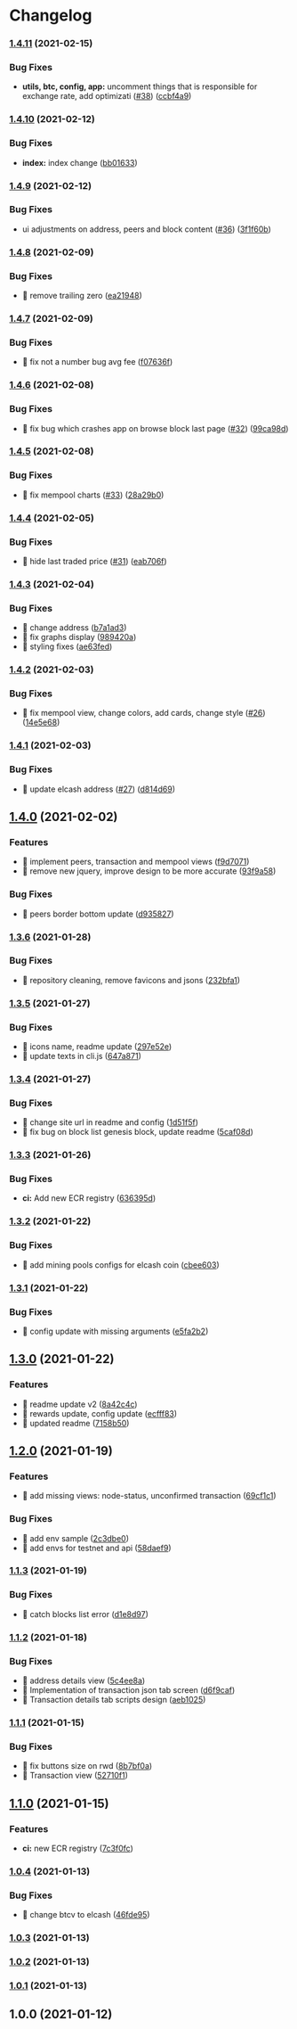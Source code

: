 # Changelog

### [1.4.11](https://github.com/electric-cash/explorer/compare/v1.4.10...v1.4.11) (2021-02-15)


### Bug Fixes

* **utils, btc, config, app:** uncomment things that is responsible for exchange rate, add optimizati ([#38](https://github.com/electric-cash/explorer/issues/38)) ([ccbf4a9](https://github.com/electric-cash/explorer/commit/ccbf4a971eb447be586de2c371206afeacf21099))

### [1.4.10](https://github.com/electric-cash/explorer/compare/v1.4.9...v1.4.10) (2021-02-12)


### Bug Fixes

* **index:** index change ([bb01633](https://github.com/electric-cash/explorer/commit/bb01633664edb87f848d5eacf53b15c93d6ff7f0))

### [1.4.9](https://github.com/electric-cash/explorer/compare/v1.4.8...v1.4.9) (2021-02-12)


### Bug Fixes

* ui adjustments on address, peers and block content ([#36](https://github.com/electric-cash/explorer/issues/36)) ([3f1f60b](https://github.com/electric-cash/explorer/commit/3f1f60b119293b186ab54298dd88177bc33123c0))

### [1.4.8](https://github.com/electric-cash/explorer/compare/v1.4.7...v1.4.8) (2021-02-09)


### Bug Fixes

* 🐛 remove trailing zero ([ea21948](https://github.com/electric-cash/explorer/commit/ea21948f2fd14e837998b410072fcea64bd4fa58))

### [1.4.7](https://github.com/electric-cash/explorer/compare/v1.4.6...v1.4.7) (2021-02-09)


### Bug Fixes

* 🐛 fix not a number bug avg fee ([f07636f](https://github.com/electric-cash/explorer/commit/f07636ff48c9b00220b17e8167fce8be555b8dd0))

### [1.4.6](https://github.com/electric-cash/explorer/compare/v1.4.5...v1.4.6) (2021-02-08)


### Bug Fixes

* 🐛 fix bug which crashes app on browse block last page ([#32](https://github.com/electric-cash/explorer/issues/32)) ([99ca98d](https://github.com/electric-cash/explorer/commit/99ca98d8d5af59f9b7b7703de31463b1a5a58c79))

### [1.4.5](https://github.com/electric-cash/explorer/compare/v1.4.4...v1.4.5) (2021-02-08)


### Bug Fixes

* 🐛 fix mempool charts ([#33](https://github.com/electric-cash/explorer/issues/33)) ([28a29b0](https://github.com/electric-cash/explorer/commit/28a29b07eede509d610c67e6a20ca79168ffd7fb))

### [1.4.4](https://github.com/electric-cash/explorer/compare/v1.4.3...v1.4.4) (2021-02-05)


### Bug Fixes

* 🐛 hide last traded price ([#31](https://github.com/electric-cash/explorer/issues/31)) ([eab706f](https://github.com/electric-cash/explorer/commit/eab706f76b11f17756ba4ff262ad4c9be684d956))

### [1.4.3](https://github.com/electric-cash/explorer/compare/v1.4.2...v1.4.3) (2021-02-04)


### Bug Fixes

* 🐛 change address ([b7a1ad3](https://github.com/electric-cash/explorer/commit/b7a1ad3be084581f0a1856ad655492f6ea6a8ea8))
* 🐛 fix graphs display ([989420a](https://github.com/electric-cash/explorer/commit/989420ad81ac6d6fb3f17d22ad656b2bb8aa56d8))
* 🐛 styling fixes ([ae63fed](https://github.com/electric-cash/explorer/commit/ae63fed3664c9f003be28898b362c0eb9fd7e070))

### [1.4.2](https://github.com/electric-cash/explorer/compare/v1.4.1...v1.4.2) (2021-02-03)


### Bug Fixes

* 🐛 fix mempool view, change colors, add cards, change style ([#26](https://github.com/electric-cash/explorer/issues/26)) ([14e5e68](https://github.com/electric-cash/explorer/commit/14e5e686eb8ed17c08aab5abe5f087f7070fab43))

### [1.4.1](https://github.com/electric-cash/explorer/compare/v1.4.0...v1.4.1) (2021-02-03)


### Bug Fixes

* 🐛 update elcash address ([#27](https://github.com/electric-cash/explorer/issues/27)) ([d814d69](https://github.com/electric-cash/explorer/commit/d814d69d6d63d9c053ab9da43ddcc8c09e0a5adf))

## [1.4.0](https://github.com/electric-cash/explorer/compare/v1.3.6...v1.4.0) (2021-02-02)


### Features

* 🎸 implement peers, transaction and mempool views ([f9d7071](https://github.com/electric-cash/explorer/commit/f9d7071a36b1efe31565494aef61a67f7a10be88))
* 🎸 remove new jquery, improve design to be more accurate ([93f9a58](https://github.com/electric-cash/explorer/commit/93f9a58201933f98b1ae6503e0c57734ab5585a3))


### Bug Fixes

* 🐛 peers border bottom update ([d935827](https://github.com/electric-cash/explorer/commit/d9358273b19e00bb3f578351e2a44c8a5cd07e41))

### [1.3.6](https://github.com/electric-cash/explorer/compare/v1.3.5...v1.3.6) (2021-01-28)


### Bug Fixes

* 🐛 repository cleaning, remove favicons and jsons ([232bfa1](https://github.com/electric-cash/explorer/commit/232bfa101a31b366442b5aac43abc448ecab8684))

### [1.3.5](https://github.com/electric-cash/explorer/compare/v1.3.4...v1.3.5) (2021-01-27)


### Bug Fixes

* 🐛 icons name, readme update ([297e52e](https://github.com/electric-cash/explorer/commit/297e52edf5f73b693e4ebe10f121266b52514336))
* 🐛 update texts in cli.js ([647a871](https://github.com/electric-cash/explorer/commit/647a87143361807f014d1971dd035e1d647ea6c7))

### [1.3.4](https://github.com/electric-cash/explorer/compare/v1.3.3...v1.3.4) (2021-01-27)


### Bug Fixes

* 🐛 change site url in readme and config ([1d51f5f](https://github.com/electric-cash/explorer/commit/1d51f5fcd224871b84aed64f551b0658cce3e690))
* 🐛 fix bug on block list genesis block, update readme ([5caf08d](https://github.com/electric-cash/explorer/commit/5caf08d6124ed03f266bf01d2d5ed4be975d78de))

### [1.3.3](https://github.com/electric-cash/explorer/compare/v1.3.2...v1.3.3) (2021-01-26)


### Bug Fixes

* **ci:** Add new ECR registry ([636395d](https://github.com/electric-cash/explorer/commit/636395d10375390147afcea5c3cf61c09a0402cf))

### [1.3.2](https://github.com/electric-cash/explorer/compare/v1.3.1...v1.3.2) (2021-01-22)


### Bug Fixes

* 🐛 add mining pools configs for elcash coin ([cbee603](https://github.com/electric-cash/explorer/commit/cbee603ac450d88b4926ccccfef04a7258ae82f5))

### [1.3.1](https://github.com/electric-cash/explorer/compare/v1.3.0...v1.3.1) (2021-01-22)


### Bug Fixes

* 🐛 config update with missing arguments ([e5fa2b2](https://github.com/electric-cash/explorer/commit/e5fa2b27fefbdb257e9cf55781cbe78a6cb9a32f))

## [1.3.0](https://github.com/electric-cash/explorer/compare/v1.2.0...v1.3.0) (2021-01-22)


### Features

* 🎸 readme update v2 ([8a42c4c](https://github.com/electric-cash/explorer/commit/8a42c4cae9ff4dd4bb22d87ffe26702355e35b57))
* 🎸 rewards update, config update ([ecfff83](https://github.com/electric-cash/explorer/commit/ecfff83cf12cdedbc2040f934654ba78ce0e53c5))
* 🎸 updated readme ([7158b50](https://github.com/electric-cash/explorer/commit/7158b50c6835c157db8434ab13b6d6f142f1208c))

## [1.2.0](https://github.com/electric-cash/explorer/compare/v1.1.3...v1.2.0) (2021-01-19)


### Features

* 🎸 add missing views: node-status, unconfirmed transaction ([69cf1c1](https://github.com/electric-cash/explorer/commit/69cf1c13ad5a0282621e39e633af6635743c0b84))


### Bug Fixes

* 🐛 add env sample ([2c3dbe0](https://github.com/electric-cash/explorer/commit/2c3dbe0f10f2c3711f8e0012bf249aadb4b24ff5))
* 🐛 add envs for testnet and api ([58daef9](https://github.com/electric-cash/explorer/commit/58daef9743578318ef66903e42793d1515b57945))

### [1.1.3](https://github.com/electric-cash/explorer/compare/v1.1.2...v1.1.3) (2021-01-19)


### Bug Fixes

* 🐛 catch blocks list error ([d1e8d97](https://github.com/electric-cash/explorer/commit/d1e8d97b8e8b250611da9910ba33237e89cc6019))

### [1.1.2](https://github.com/electric-cash/explorer/compare/v1.1.1...v1.1.2) (2021-01-18)


### Bug Fixes

* 🐛 address details view ([5c4ee8a](https://github.com/electric-cash/explorer/commit/5c4ee8a6583d3061ba5b89350737e621f0f7a167))
* 🐛 Implementation of transaction json tab screen ([d6f9caf](https://github.com/electric-cash/explorer/commit/d6f9caf300d398fc2d2ab54af56433d78f40ed0f))
* 🐛 Transaction details tab scripts design ([aeb1025](https://github.com/electric-cash/explorer/commit/aeb102575f3768dc9f9767f0f8f2f7b04d07925b))

### [1.1.1](https://github.com/electric-cash/explorer/compare/v1.1.0...v1.1.1) (2021-01-15)


### Bug Fixes

* 🐛 fix buttons size on rwd ([8b7bf0a](https://github.com/electric-cash/explorer/commit/8b7bf0a8bcc23f99635b5053d0bd97590f75b2fe))
* 🐛 Transaction view ([52710f1](https://github.com/electric-cash/explorer/commit/52710f1857387bcf6166f6651678a8a42f7cb26a))

## [1.1.0](https://github.com/electric-cash/explorer/compare/v1.0.4...v1.1.0) (2021-01-15)


### Features

* **ci:** new ECR registry ([7c3f0fc](https://github.com/electric-cash/explorer/commit/7c3f0fc3a96d05dd52f78f5ef6c7d56f0c51eb7e))

### [1.0.4](https://github.com/electric-cash/explorer/compare/v1.0.3...v1.0.4) (2021-01-13)


### Bug Fixes

* 🐛 change btcv to elcash ([46fde95](https://github.com/electric-cash/explorer/commit/46fde9578fefb467dbe5f85aedc365cfd1d2d9d3))

### [1.0.3](https://github.com/electric-cash/explorer/compare/v1.0.2...v1.0.3) (2021-01-13)

### [1.0.2](https://github.com/electric-cash/explorer/compare/v1.0.1...v1.0.2) (2021-01-13)

### [1.0.1](https://github.com/electric-cash/explorer/compare/v1.0.0...v1.0.1) (2021-01-13)

## 1.0.0 (2021-01-12)
